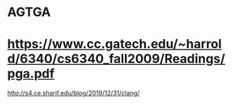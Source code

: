 # AGTGA

# https://www.cc.gatech.edu/~harrold/6340/cs6340_fall2009/Readings/pga.pdf

http://s4.ce.sharif.edu/blog/2019/12/31/clang/
